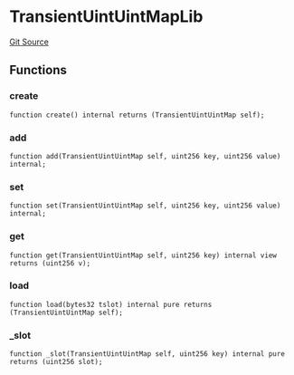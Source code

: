 # TransientUintUintMapLib
[Git Source](https://github.com/lidofinance/community-staking-module/blob/efc92ba178845b0562e369d8d71b585ba381ab86/src/lib/TransientUintUintMapLib.sol)


## Functions
### create


```solidity
function create() internal returns (TransientUintUintMap self);
```

### add


```solidity
function add(TransientUintUintMap self, uint256 key, uint256 value) internal;
```

### set


```solidity
function set(TransientUintUintMap self, uint256 key, uint256 value) internal;
```

### get


```solidity
function get(TransientUintUintMap self, uint256 key) internal view returns (uint256 v);
```

### load


```solidity
function load(bytes32 tslot) internal pure returns (TransientUintUintMap self);
```

### _slot


```solidity
function _slot(TransientUintUintMap self, uint256 key) internal pure returns (uint256 slot);
```

